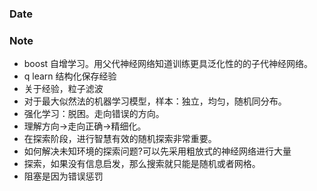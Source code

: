### Date


### Note
- boost 自增学习。用父代神经网络知道训练更具泛化性的的子代神经网络。
- q learn 结构化保存经验
- 关于经验，粒子滤波
- 对于最大似然法的机器学习模型，样本：独立，均匀，随机同分布。
- 强化学习：脱困。走向错误的方向。
- 理解方向->走向正确->精细化。
- 在探索阶段，进行智慧有效的随机探索非常重要。
- 如何解决未知环境的探索问题?可以先采用粗放式的神经网络进行大量
- 探索，如果没有信息启发，那么搜索就只能是随机或者网格。
- 阻塞是因为错误惩罚